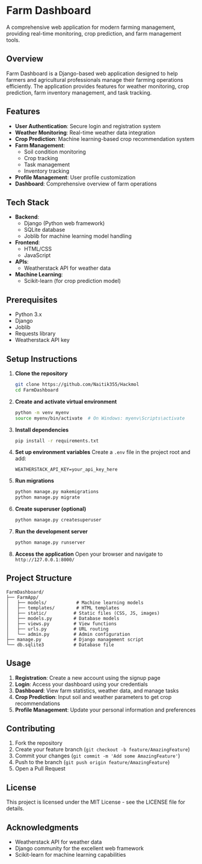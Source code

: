 # Farm Dashboard

A comprehensive web application for modern farming management, providing real-time monitoring, crop prediction, and farm management tools.

## Overview

Farm Dashboard is a Django-based web application designed to help farmers and agricultural professionals manage their farming operations efficiently. The application provides features for weather monitoring, crop prediction, farm inventory management, and task tracking.

## Features

- **User Authentication**: Secure login and registration system
- **Weather Monitoring**: Real-time weather data integration
- **Crop Prediction**: Machine learning-based crop recommendation system
- **Farm Management**: 
  - Soil condition monitoring
  - Crop tracking
  - Task management
  - Inventory tracking
- **Profile Management**: User profile customization
- **Dashboard**: Comprehensive overview of farm operations

## Tech Stack

- **Backend**: 
  - Django (Python web framework)
  - SQLite database
  - Joblib for machine learning model handling
- **Frontend**:
  - HTML/CSS
  - JavaScript
- **APIs**:
  - Weatherstack API for weather data
- **Machine Learning**:
  - Scikit-learn (for crop prediction model)

## Prerequisites

- Python 3.x
- Django
- Joblib
- Requests library
- Weatherstack API key

## Setup Instructions

1. **Clone the repository**
   ```bash
   git clone https://github.com/Naitik355/Hackmol
   cd FarmDashboard
   ```

2. **Create and activate virtual environment**
   ```bash
   python -m venv myenv
   source myenv/bin/activate  # On Windows: myenv\Scripts\activate
   ```

3. **Install dependencies**
   ```bash
   pip install -r requirements.txt
   ```

4. **Set up environment variables**
   Create a `.env` file in the project root and add:
   ```
   WEATHERSTACK_API_KEY=your_api_key_here
   ```

5. **Run migrations**
   ```bash
   python manage.py makemigrations
   python manage.py migrate
   ```

6. **Create superuser (optional)**
   ```bash
   python manage.py createsuperuser
   ```

7. **Run the development server**
   ```bash
   python manage.py runserver
   ```

8. **Access the application**
   Open your browser and navigate to `http://127.0.0.1:8000/`

## Project Structure

```
FarmDashboard/
├── FarmApp/
│   ├── models/           # Machine learning models
│   ├── templates/        # HTML templates
│   ├── static/          # Static files (CSS, JS, images)
│   ├── models.py        # Database models
│   ├── views.py         # View functions
│   ├── urls.py          # URL routing
│   └── admin.py         # Admin configuration
├── manage.py            # Django management script
└── db.sqlite3           # Database file
```

## Usage

1. **Registration**: Create a new account using the signup page
2. **Login**: Access your dashboard using your credentials
3. **Dashboard**: View farm statistics, weather data, and manage tasks
4. **Crop Prediction**: Input soil and weather parameters to get crop recommendations
5. **Profile Management**: Update your personal information and preferences

## Contributing

1. Fork the repository
2. Create your feature branch (`git checkout -b feature/AmazingFeature`)
3. Commit your changes (`git commit -m 'Add some AmazingFeature'`)
4. Push to the branch (`git push origin feature/AmazingFeature`)
5. Open a Pull Request

## License

This project is licensed under the MIT License - see the LICENSE file for details.

## Acknowledgments

- Weatherstack API for weather data
- Django community for the excellent web framework
- Scikit-learn for machine learning capabilities